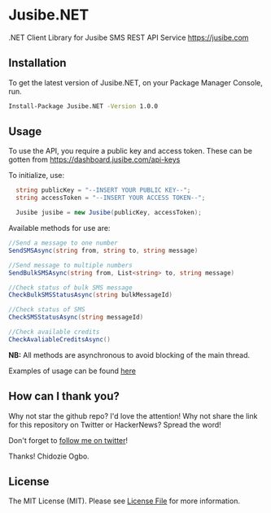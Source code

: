 # Jusibe.NET

.NET Client Library for Jusibe SMS REST API Service https://jusibe.com

## Installation

To get the latest version of Jusibe.NET, on your Package Manager Console, run.

```sh
Install-Package Jusibe.NET -Version 1.0.0
```
## Usage
To use the API, you require a public key and access token. These can be gotten from https://dashboard.jusibe.com/api-keys

To initialize, use:

```cs
  string publicKey = "--INSERT YOUR PUBLIC KEY--";
  string accessToken = "--INSERT YOUR ACCESS TOKEN--";

  Jusibe jusibe = new Jusibe(publicKey, accessToken);
```

Available methods for use are:
```cs
//Send a message to one number
SendSMSAsync(string from, string to, string message)

//Send message to multiple numbers
SendBulkSMSAsync(string from, List<string> to, string message)

//Check status of bulk SMS message
CheckBulkSMSStatusAsync(string bulkMessageId)

//Check status of SMS
CheckSMSStatusAsync(string messageId)

//Check available credits
CheckAvaliableCreditsAsync()
```

**NB:** All methods are asynchronous to avoid blocking of the main thread.

Examples of usage can be found [here](https://github.com/dozieogbo/jusibe.net/blob/master/JusibeNET.Example/Program.cs)

## How can I thank you?

Why not star the github repo? I'd love the attention! Why not share the link for this repository on Twitter or HackerNews? Spread the word!

Don't forget to [follow me on twitter](https://twitter.com/dozieogbo)!

Thanks!
Chidozie Ogbo.

## License

The MIT License (MIT). Please see [License File](https://raw.githubusercontent.com/dozieogbo/jusibe.net/master/LICENSE.md) for more information.
